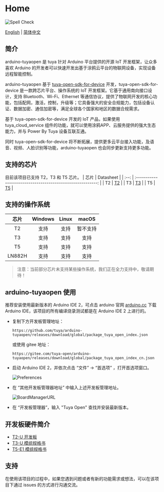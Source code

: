 # Home

![Spell Check](https://img.shields.io/github/actions/workflow/status/tuya/arduino-tuyaopen/spell-check.yml?style=plastic&label=Spell%20Check)

[English](README.md) | [简体中文](README_zh.md)

## 简介

arduino-tuyaopen 是 tuya 针对 Arduino 平台提供的开源 IoT 开发框架，让众多喜欢 Arduino 的开发者可以快速开发出基于涂鸦云平台的物联网设备，实现设备远程智能控制。

arduino-tuyaopen 基于 [tuya-open-sdk-for-device](https://github.com/tuya/tuya-open-sdk-for-device) 开发，tuya-open-sdk-for-device 是一款跨芯片平台、操作系统的 IoT 开发框架。它基于通用南向接口设计，支持 Bluetooth、Wi-Fi、Ethernet 等通信协议，提供了物联网开发的核心功能，包括配网，激活，控制，升级等；它具备强大的安全合规能力，包括设备认证、数据加密、通信加密等，满足全球各个国家和地区的数据合规需求。

基于 tuya-open-sdk-for-device 开发的 IoT 产品，如果使用 tuya_cloud_service 组件的功能，就可以使用涂鸦APP、云服务提供的强大生态能力，并与 Power By Tuya 设备互联互通。

同时 tuya-open-sdk-for-device 将不断拓展，提供更多云平台接入功能，及语音、视频、人脸识别等功能，arduino-tuyaopen 也会同步更新支持更多功能。

## 支持的芯片
目前该项目已支持 T2，T3 和 T5 芯片。
| 芯片 |                          Datasheet                           |
| :--: | :----------------------------------------------------------: |
|  T2  | [T2](https://developer.tuya.com/cn/docs/iot/T2-U-module-datasheet?id=Kce1tncb80ldq) |
|  T3  | [T3](https://developer.tuya.com/cn/docs/iot/T3-U-Module-Datasheet?id=Kdd4pzscwf0il) |
|  T5  | [T5](https://developer.tuya.com/cn/docs/iot/T5-E1-Module-Datasheet?id=Kdar6hf0kzmfi) |

## 支持的操作系统

| 芯片 | Windows  | Linux |  macOS   |
| :--: | :------: | :---: | :------: |
|  T2  |   支持   | 支持  |  暂不支持  |
|  T3  |   支持   | 支持  |   支持    |
|  T5  |   支持   | 支持  |   支持    |
|  LN882H  |   支持   | 支持  |   支持    |

> 注意：当前部分芯片未支持某些操作系统，我们正在全力支持中，敬请期待！


## arduino-tuyaopen 使用 

推荐安装使用最新版本的 Arduino IDE 2，可点击 arduino 官网 [arduino.cc](https://www.arduino.cc/en/software) 下载 Arduino IDE，该项目的所有编译烧录测试都是在 Arduino IDE 2 上进行的。

+ 复制下方开发板管理地址：

  ```
  https://github.com/tuya/arduino-tuyaopen/releases/download/global/package_tuya_open_index.json
  ```

  或使用 gitee 地址：

  ```
  https://gitee.com/tuya-open/arduino-tuyaopen/releases/download/global/package_tuya_open_index_cn.json
  ```

+ 启动 Arduino IDE 2，并依次点击 “文件” -> “首选项” ，打开首选项窗口。

  ![Preferences](https://images.tuyacn.com/fe-static/docs/img/9f354b85-5f9d-4af6-be60-c114d7b1e822.png)

+ 在 “其他开发板管理器地址” 中输入上述开发板管理地址。

  ![BoardManagerURL](https://images.tuyacn.com/fe-static/docs/img/3e53a3ce-c603-481a-9ac0-fd20d6fa6525.png)

+ 在 “开发板管理器”，输入 "Tuya Open" 查找并安装最新版本。

## 开发板硬件简介

+ [T2-U 开发板](https://developer.tuya.com/cn/docs/iot/t2-u-board?id=Kce6cq9e9vlmv)
+ [T3-U 模组规格书](https://developer.tuya.com/cn/docs/iot/T3-U-Module-Datasheet?id=Kdd4pzscwf0il)
+ [T5-E1 模组规格书](https://developer.tuya.com/cn/docs/iot/T5-E1-Module-Datasheet?id=Kdar6hf0kzmfi)

## 支持

在使用该项目的过程中，如果您遇到问题或者有新的功能需求或想法，可以在该项目下通过 issues 的方式进行沟通交流。
